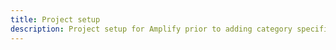 ```yaml
---
title: Project setup
description: Project setup for Amplify prior to adding category specific example.
---
```

<inline-fragment platform="ios" src="~/lib/project-setup/fragments/native_common/common.md"></inline-fragment>
<inline-fragment platform="android" src="~/lib/project-setup/fragments/native_common/common.md"></inline-fragment>
